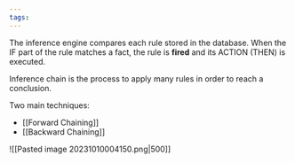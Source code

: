 ```yaml
---
tags:
---
```

The inference engine compares each rule stored in the database. When the IF part of the rule matches a fact, the rule is **fired** and its ACTION (THEN) is executed.

Inference chain is the process to apply many rules in order to reach a conclusion.

Two main techniques:
- [[Forward Chaining]]
- [[Backward Chaining]]

![[Pasted image 20231010004150.png|500]]
